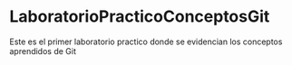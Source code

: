 # LaboratorioPracticoConceptosGit
Este es el primer laboratorio practico donde se evidencian los conceptos aprendidos de Git
